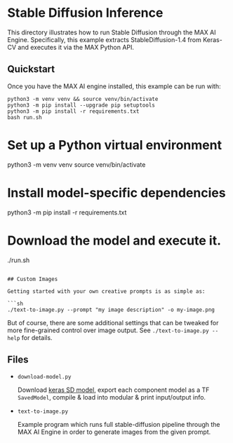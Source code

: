 # Stable Diffusion Inference

This directory illustrates how to run Stable Diffusion through the MAX AI Engine.
Specifically, this example extracts StableDiffusion-1.4 from Keras-CV and executes
it via the MAX Python API.

## Quickstart

Once you have the MAX AI engine installed, this example can be run with:
```
python3 -m venv venv && source venv/bin/activate
python3 -m pip install --upgrade pip setuptools
python3 -m pip install -r requirements.txt
bash run.sh
```

# Set up a Python virtual environment
python3 -m venv venv
source venv/bin/activate
# Install model-specific dependencies
python3 -m pip install -r requirements.txt
# Download the model and execute it.
./run.sh
```

## Custom Images

Getting started with your own creative prompts is as simple as:

```sh
./text-to-image.py --prompt "my image description" -o my-image.png
```

But of course, there are some additional settings that can be tweaked for more
fine-grained control over image output. See `./text-to-image.py --help` for
details.

## Files

- `download-model.py`

  Download [keras SD model](https://github.com/keras-team/keras-cv/tree/master/keras_cv/models/stable_diffusion),
  export each component model as a TF `SavedModel`, compile & load into
  modular & print input/output info.

- `text-to-image.py`

  Example program which runs full stable-diffusion pipeline through the MAX AI
  Engine in order to generate images from the given prompt.
